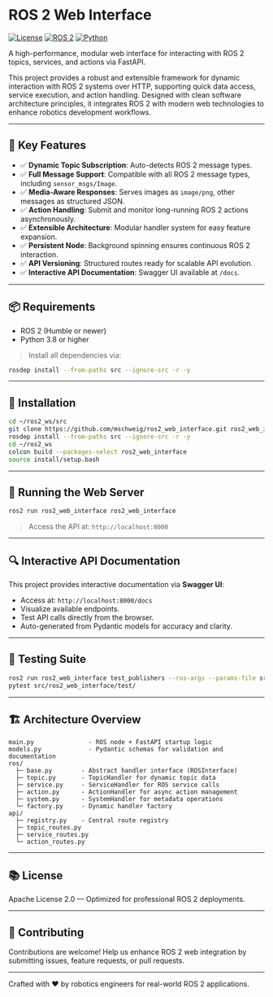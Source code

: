 # ROS 2 Web Interface

[![License](https://img.shields.io/github/license/mschweig/ros2_web_interface.svg)](LICENSE)
[![ROS 2](https://img.shields.io/badge/ROS%202-Humble-blue)](https://docs.ros.org/en/humble/index.html)
[![Python](https://img.shields.io/badge/python-3.8+-blue.svg)](https://www.python.org/downloads/)

A high-performance, modular web interface for interacting with ROS 2 topics, services, and actions via FastAPI.

This project provides a robust and extensible framework for dynamic interaction with ROS 2 systems over HTTP, supporting quick data access, service execution, and action handling. Designed with clean software architecture principles, it integrates ROS 2 with modern web technologies to enhance robotics development workflows.

---

## 🚀 Key Features

- ✅ **Dynamic Topic Subscription**: Auto-detects ROS 2 message types.
- ✅ **Full Message Support**: Compatible with all ROS 2 message types, including `sensor_msgs/Image`.
- ✅ **Media-Aware Responses**: Serves images as `image/png`, other messages as structured JSON.
- ✅ **Action Handling**: Submit and monitor long-running ROS 2 actions asynchronously.
- ✅ **Extensible Architecture**: Modular handler system for easy feature expansion.
- ✅ **Persistent Node**: Background spinning ensures continuous ROS 2 interaction.
- ✅ **API Versioning**: Structured routes ready for scalable API evolution.
- ✅ **Interactive API Documentation**: Swagger UI available at `/docs`.

---

## 📦 Requirements

- ROS 2 (Humble or newer)
- Python 3.8 or higher

> Install all dependencies via:
```bash
rosdep install --from-paths src --ignore-src -r -y
```

---

## 🔧 Installation

```bash
cd ~/ros2_ws/src
git clone https://github.com/mschweig/ros2_web_interface.git ros2_web_interface
rosdep install --from-paths src --ignore-src -r -y
cd ~/ros2_ws
colcon build --packages-select ros2_web_interface
source install/setup.bash
```

---

## 🚀 Running the Web Server

```bash
ros2 run ros2_web_interface ros2_web_interface
```

> Access the API at: `http://localhost:8000`

---

## 🔍 Interactive API Documentation

This project provides interactive documentation via **Swagger UI**:

- Access at: `http://localhost:8000/docs`
- Visualize available endpoints.
- Test API calls directly from the browser.
- Auto-generated from Pydantic models for accuracy and clarity.

---

## 🧪 Testing Suite

```bash
ros2 run ros2_web_interface test_publishers --ros-args --params-file src/ros2_web_interface/test/params.yaml
pytest src/ros2_web_interface/test/
```

---

## 🏗️ Architecture Overview

```
main.py               - ROS node + FastAPI startup logic
models.py             - Pydantic schemas for validation and documentation
ros/
  ├─ base.py        - Abstract handler interface (ROSInterface)
  ├─ topic.py       - TopicHandler for dynamic topic data
  ├─ service.py     - ServiceHandler for ROS service calls
  ├─ action.py      - ActionHandler for async action management
  ├─ system.py      - SystemHandler for metadata operations
  └─ factory.py     - Dynamic handler factory
api/
  ├─ registry.py    - Central route registry
  ├─ topic_routes.py
  ├─ service_routes.py
  └─ action_routes.py
```

---

## 📚 License

Apache License 2.0 — Optimized for professional ROS 2 deployments.

---

## 🤛 Contributing

Contributions are welcome! Help us enhance ROS 2 web integration by submitting issues, feature requests, or pull requests.

---

Crafted with ❤️ by robotics engineers for real-world ROS 2 applications.
